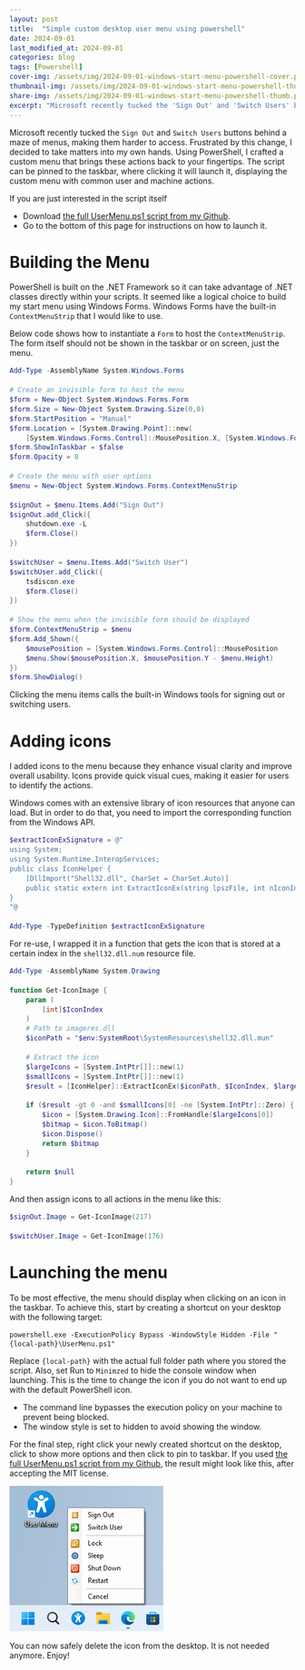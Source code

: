 ```yaml
---
layout: post
title:  "Simple custom desktop user menu using powershell"
date: 2024-09-01
last_modified_at: 2024-09-01
categories: blog
tags: [Powershell] 
cover-img: /assets/img/2024-09-01-windows-start-menu-powershell-cover.png
thumbnail-img: /assets/img/2024-09-01-windows-start-menu-powershell-thumb.png
share-img: /assets/img/2024-09-01-windows-start-menu-powershell-thumb.png
excerpt: "Microsoft recently tucked the 'Sign Out' and 'Switch Users' buttons behind a maze of menus, making them harder to access. Frustrated by this change, I decided to take matters into my own hands. Using PowerShell, I crafted a custom menu that brings these actions back to your fingertips." 
---
```

Microsoft recently tucked the `Sign Out` and `Switch Users` buttons behind a maze of menus, making them harder to access. Frustrated by this change, I decided to take matters into my own hands. Using PowerShell, I crafted a custom menu that brings these actions back to your fingertips. The script can be pinned to the taskbar, where clicking it will launch it, displaying the custom menu with common user and machine actions.

If you are just interested in the script itself
- Download [the full UserMenu.ps1 script from my Github](https://gist.github.com/BartJolling/d82493c35f2f28c6ee428747da30992b).
- Go to the bottom of this page for instructions on how to launch it.

# Building the Menu
PowerShell is built on the .NET Framework so it can take advantage of .NET classes directly within your scripts. It seemed like a logical choice to build my start menu using Windows Forms. Windows Forms have the built-in `ContextMenuStrip` that I would like to use.

Below code shows how to instantiate a `Form` to host the `ContextMenuStrip`. The form itself should not be shown in the taskbar or on screen, just the menu.

~~~~ powershell
Add-Type -AssemblyName System.Windows.Forms

# Create an invisible form to host the menu
$form = New-Object System.Windows.Forms.Form
$form.Size = New-Object System.Drawing.Size(0,0)
$form.StartPosition = "Manual"
$form.Location = [System.Drawing.Point]::new(
    [System.Windows.Forms.Control]::MousePosition.X, [System.Windows.Forms.Control]::MousePosition.Y)
$form.ShowInTaskbar = $false
$form.Opacity = 0

# Create the menu with user options
$menu = New-Object System.Windows.Forms.ContextMenuStrip

$signOut = $menu.Items.Add("Sign Out")
$signOut.add_Click({
    shutdown.exe -L
    $form.Close()
})

$switchUser = $menu.Items.Add("Switch User")
$switchUser.add_Click({
    tsdiscon.exe
    $form.Close()
})

# Show the menu when the invisible form should be displayed
$form.ContextMenuStrip = $menu
$form.Add_Shown({
    $mousePosition = [System.Windows.Forms.Control]::MousePosition
    $menu.Show($mousePosition.X, $mousePosition.Y - $menu.Height)
})
$form.ShowDialog()
~~~~

Clicking the menu items calls the built-in Windows tools for signing out or switching users.

# Adding icons
I added icons to the menu because they enhance visual clarity and improve overall usability. Icons provide quick visual cues, making it easier for users to identify the actions.

Windows comes with an extensive library of icon resources that anyone can load. But in order to do that, you need to import the corresponding function from the Windows API.

~~~~ powershell
$extractIconExSignature = @"
using System;
using System.Runtime.InteropServices;
public class IconHelper {
    [DllImport("Shell32.dll", CharSet = CharSet.Auto)]
    public static extern int ExtractIconEx(string lpszFile, int nIconIndex, IntPtr[] phiconLarge, IntPtr[] phiconSmall, int nIcons);
}
"@

Add-Type -TypeDefinition $extractIconExSignature
~~~~

For re-use, I wrapped it in a function that gets the icon that is stored at a certain index in the `shell32.dll.num` resource file.

~~~~ powershell
Add-Type -AssemblyName System.Drawing

function Get-IconImage {
    param (
        [int]$IconIndex
    )
    # Path to imageres.dll
    $iconPath = "$env:SystemRoot\SystemResources\shell32.dll.mun"

    # Extract the icon
    $largeIcons = [System.IntPtr[]]::new(1)
    $smallIcons = [System.IntPtr[]]::new(1)
    $result = [IconHelper]::ExtractIconEx($iconPath, $IconIndex, $largeIcons, $smallIcons, 1)

    if ($result -gt 0 -and $smallIcons[0] -ne [System.IntPtr]::Zero) {
        $icon = [System.Drawing.Icon]::FromHandle($largeIcons[0])
        $bitmap = $icon.ToBitmap()
        $icon.Dispose()
        return $bitmap
    }

    return $null
}
~~~~

And then assign icons to all actions in the menu like this:

~~~~ powershell
$signOut.Image = Get-IconImage(217)

$switchUser.Image = Get-IconImage(176)
~~~~ 

# Launching the menu

To be most effective, the menu should display when clicking on an icon in the taskbar. To achieve this, start by creating a shortcut on your desktop with the following target:

~~~~ console
powershell.exe -ExecutionPolicy Bypass -WindowStyle Hidden -File "{local-path}\UserMenu.ps1"
~~~~ 

Replace `{local-path}` with the actual full folder path where you stored the script. Also, set Run to `Minimzed` to hide the console window when launching. This is the time to change the icon if you do not want to end up with the default PowerShell icon.

- The command line bypasses the execution policy on your machine to prevent being blocked.
- The window style is set to hidden to avoid showing the window.

For the final step, right click your newly created  shortcut on the desktop, click to show more options and then click to pin to taskbar. If you used [the full UserMenu.ps1 script from my Github](https://gist.github.com/BartJolling/d82493c35f2f28c6ee428747da30992b), the result might look like this, after accepting the MIT license.

![User Menu](/assets/img/2024-09-01-windows-start-menu-powershell-result.png)

You can now safely delete the icon from the desktop. It is not needed anymore. Enjoy!
